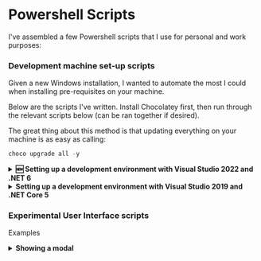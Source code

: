 # Powershell Scripts

I've assembled a few Powershell scripts that I use for personal and work purposes:

### Development machine set-up scripts
Given a new Windows installation, I wanted to automate the most I could when installing pre-requisites on your machine.

Below are the scripts I've written. Install Chocolatey first, then run through the relevant scripts below (can be ran together if desired).

The great thing about this method is that updating everything on your machine is as easy as calling:

```powershell
choco upgrade all -y
```

<details>
  <summary><b>🆕 Setting up a development environment with Visual Studio 2022 and .NET 6</b></summary>
  <br/>Visual Studio 2022 has just been released along with .NET 6. <br/><br/>This is the install script I'll use to set up my work environment.

  ```powershell
Set-ExecutionPolicy Bypass -Scope Process -Force; [System.Net.ServicePointManager]::SecurityProtocol = [System.Net.ServicePointManager]::SecurityProtocol -bor 3072; iex ((New-Object System.Net.WebClient).DownloadString('https://raw.githubusercontent.com/colinccook/me/master/Powershell/SetupDevMachine-Vs2022-DotNet6.ps1'))
```

</details>

<details>
  <summary><b>Setting up a development environment with Visual Studio 2019 and .NET Core 5</b></summary>
  <br/>Most of my work codebase uses either .NET Core 3.1 or .NET Core 5, so I'd use this if there are incompatibility issues with the above

  ```powershell
  Set-ExecutionPolicy Bypass -Scope Process -Force; [System.Net.ServicePointManager]::SecurityProtocol = [System.Net.ServicePointManager]::SecurityProtocol -bor 3072; iex ((New-Object System.Net.WebClient).DownloadString('https://raw.githubusercontent.com/colinccook/me/master/Powershell/SetupDevMachine-Vs2019-DotNet5.ps1'))
  ```

</details>

### Experimental User Interface scripts

Examples

<details>
  <summary><b>Showing a modal</b></summary>
  <br/>First example of using .NET WinForms with Powershell scripts

  ```powershell
  iex ((New-Object System.Net.WebClient).DownloadString('https://raw.githubusercontent.com/colinccook/me/master/Powershell/UI/ShowUserInterface.ps1'))
  ```

</details>




